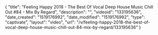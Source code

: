 {
    "title": "Feeling Happy 2018 - The Best Of Vocal Deep House Music Chill Out #84 - Mix By Regard",
    "description": "",
    "videoid": "133195636",
    "date_created": "1519176992",
    "date_modified": "1519176992",
    "type": "captivate",
    "layout": "video",
    "url": "\/v\/feeling-happy-2018-the-best-of-vocal-deep-house-music-chill-out-84-mix-by-regard\/133195636"
}